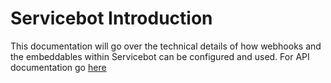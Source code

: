 # Servicebot Introduction
This documentation will go over the technical details of how webhooks and the embeddables within Servicebot can be configured and used. For API documentation go [here](https://api-docs.servicebot.io)
